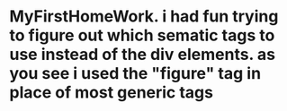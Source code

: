 # MyFirstHomeWork. i had fun trying to figure out which sematic tags to use instead of the div elements. as you see i used the "figure" tag in place of most generic tags 
